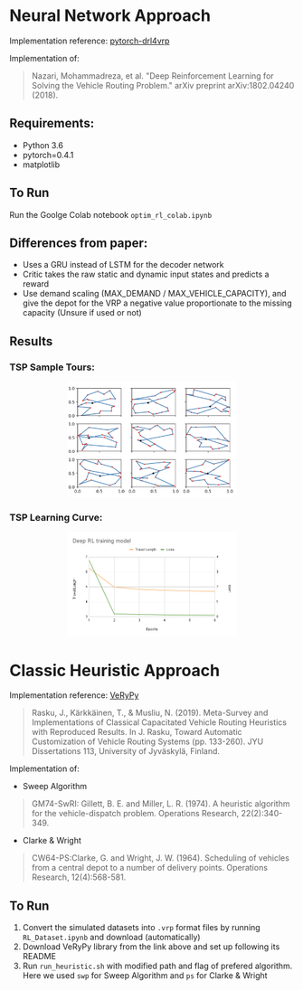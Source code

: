 # Neural Network Approach

Implementation reference: [pytorch-drl4vrp](https://github.com/mveres01/pytorch-drl4vrp)

Implementation of: 
> Nazari, Mohammadreza, et al. "Deep Reinforcement Learning for Solving the Vehicle Routing Problem." arXiv preprint arXiv:1802.04240 (2018).

## Requirements:

* Python 3.6
* pytorch=0.4.1
* matplotlib

## To Run

Run the Goolge Colab notebook ```optim_rl_colab.ipynb```

## Differences from paper:

* Uses a GRU instead of LSTM for the decoder network
* Critic takes the raw static and dynamic input states and predicts a reward
* Use demand scaling (MAX_DEMAND / MAX_VEHICLE_CAPACITY), and give the depot for the VRP a negative value proportionate to the missing capacity (Unsure if used or not)

## Results

### TSP Sample Tours:

<p align="center">
  <img src="./docs/Contour.png" width="300"/>
</p>

### TSP Learning Curve:

<p align="center">
  <img src="./docs/Learning curve.png" width="300"/>
</p>


# Classic Heuristic Approach

Implementation reference: [VeRyPy](https://github.com/yorak/VeRyPy)

> Rasku, J., Kärkkäinen, T., & Musliu, N. (2019). Meta-Survey and Implementations of Classical Capacitated Vehicle Routing Heuristics with Reproduced Results. In J. Rasku, Toward Automatic Customization of Vehicle Routing Systems (pp. 133-260). JYU Dissertations 113, University of Jyväskylä, Finland.

Implementation of:

* Sweep Algorithm
> GM74-SwRI: Gillett, B. E. and Miller, L. R. (1974). A heuristic algorithm for the vehicle-dispatch problem. Operations Research, 22(2):340-349. 

* Clarke & Wright
> CW64-PS:Clarke, G. and Wright, J. W. (1964). Scheduling of vehicles from a central depot to a number of delivery points. Operations Research, 12(4):568-581.

## To Run

1. Convert the simulated datasets into `.vrp` format files by running `RL_Dataset.ipynb` and download (automatically)
2. Download VeRyPy library from the link above and set up following its README
3. Run `run_heuristic.sh` with modified path and flag of prefered algorithm. Here we used `swp` for Sweep Algorithm and `ps` for Clarke & Wright
